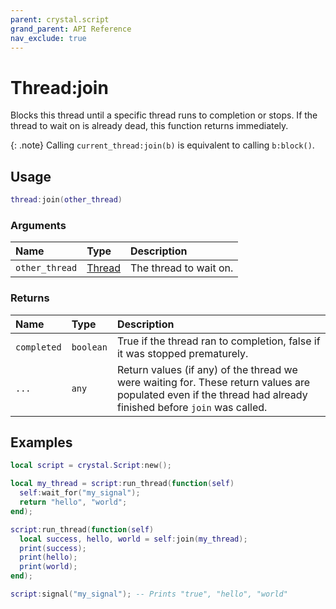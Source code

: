 ```yaml
---
parent: crystal.script
grand_parent: API Reference
nav_exclude: true
---
```


# Thread:join

Blocks this thread until a specific thread runs to completion or stops. If the thread to wait on is already dead, this function returns immediately.

{: .note}
Calling `current_thread:join(b)` is equivalent to calling `b:block()`.

## Usage

```lua
thread:join(other_thread)
```

### Arguments

| Name           | Type             | Description            |
| :------------- | :--------------- | :--------------------- |
| `other_thread` | [Thread](thread) | The thread to wait on. |

### Returns

| Name        | Type      | Description                                                                                                                                                   |
| :---------- | :-------- | :------------------------------------------------------------------------------------------------------------------------------------------------------------ |
| `completed` | `boolean` | True if the thread ran to completion, false if it was stopped prematurely.                                                                                    |
| `...`       | `any`     | Return values (if any) of the thread we were waiting for. These return values are populated even if the thread had already finished before `join` was called. |

## Examples

```lua
local script = crystal.Script:new();

local my_thread = script:run_thread(function(self)
  self:wait_for("my_signal");
  return "hello", "world";
end);

script:run_thread(function(self)
  local success, hello, world = self:join(my_thread);
  print(success);
  print(hello);
  print(world);
end);

script:signal("my_signal"); -- Prints "true", "hello", "world"
```
